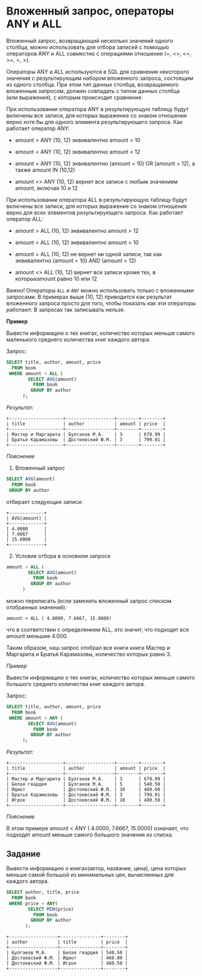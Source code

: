 # Вложенный запрос, операторы ANY и ALL

Вложенный запрос, возвращающий несколько значений одного столбца, можно использовать для отбора записей с помощью операторов ANY и ALL совместно с операциями отношения (=, <>, <=, >=, <, >).

Операторы ANY и ALL используются  в SQL для сравнения некоторого значения с результирующим набором вложенного запроса, состоящим из одного столбца. При этом тип данных столбца, возвращаемого вложенным запросом, должен совпадать с типом данных столбца (или выражения), с которым происходит сравнение.

При использовании оператора ANY в результирующую таблицу будут включены все записи, для которых  выражение со знаком отношения верно хотя бы для одного элемента результирующего запроса. Как работает оператор ANY:

* amount > ANY (10, 12) эквивалентно amount > 10

* amount < ANY (10, 12) эквивалентно amount < 12

* amount = ANY (10, 12) эквивалентно (amount = 10) OR (amount = 12), а также amount IN  (10,12)

* amount <> ANY (10, 12) вернет все записи с любым значением amount, включая 10 и 12

При использовании оператора ALL в результирующую таблицу будут включены все записи, для которых  выражение со знаком отношения верно для всех элементов результирующего запроса. Как работает оператор ALL:

* amount > ALL (10, 12) эквивалентно amount > 12

* amount < ALL (10, 12) эквивалентно amount < 10

* amount = ALL (10, 12) не вернет ни одной записи, так как эквивалентно (amount = 10) AND (amount = 12)

* amount <> ALL (10, 12) вернет все записи кроме тех,  в которыхamount равно 10 или 12

Важно! Операторы ```ALL``` и ```ANY``` можно использовать только с вложенными запросами. В примерах выше (10, 12) приводится как результат вложенного запроса просто для того, чтобы показать как эти операторы работают. В запросах так записывать нельзя.

**Пример**

Вывести информацию о тех книгах, количество которых меньше самого маленького среднего количества книг каждого автора.

Запрос:
```SQL
SELECT title, author, amount, price
  FROM book
 WHERE amount < ALL (
        SELECT AVG(amount)
          FROM book
         GROUP BY author
      );
```
*Результат:*
```
+--------------------+------------------+--------+--------+
| title              | author           | amount | price  |
+--------------------+------------------+--------+--------+
| Мастер и Маргарита | Булгаков М.А.    | 3      | 670.99 |
| Братья Карамазовы  | Достоевский Ф.М. | 3      | 799.01 |
+--------------------+------------------+--------+--------+
```
*Пояснение*

1. Вложенный запрос
```SQL
SELECT AVG(amount) 
  FROM book 
 GROUP BY author
```
отбирает следующие записи:

```
+-------------+
| AVG(amount) |
+-------------+
| 4.0000      |
| 7.6667      |
| 15.0000     |
+-------------+
```
2. Условие отбора в основном запросе
```SQL
amount < ALL (
        SELECT AVG(amount) 
          FROM book 
         GROUP BY author 
      )
```

можно переписать (если заменить вложенный запрос списком отобранных значений):
```
amount < ALL ( 4.0000, 7.6667, 15.0000)
```
что в соответствии с определением ALL, это значит, что подходят все amount меньшие 4.000.

Таким образом, наш запрос отобрал все книги книги Мастер и Маргарита и Братья Карамазовы, количество которых равно 3.

*Пример*

Вывести информацию о тех книгах, количество которых меньше самого большого среднего количества книг каждого автора.

Запрос:
```SQL
SELECT title, author, amount, price
  FROM book
 WHERE amount < ANY (
        SELECT AVG(amount)
          FROM book
         GROUP BY author
      );
```
*Результат:*
```
+--------------------+------------------+--------+--------+
| title              | author           | amount | price  |
+--------------------+------------------+--------+--------+
| Мастер и Маргарита | Булгаков М.А.    | 3      | 670.99 |
| Белая гвардия      | Булгаков М.А.    | 5      | 540.50 |
| Идиот              | Достоевский Ф.М. | 10     | 460.00 |
| Братья Карамазовы  | Достоевский Ф.М. | 3      | 799.01 |
| Игрок              | Достоевский Ф.М. | 10     | 480.50 |
+--------------------+------------------+--------+--------+
```
*Пояснение*

В этом примере amount < ANY ( 4.0000, 7.6667, 15.0000)  означает, что подходят amount меньше самого большого значения из списка.

## Задание

Вывести информацию о книгах(автор, название, цена), цена которых меньше самой большой из минимальных цен, вычисленных для каждого автора.

```SQL
SELECT author, title, price
  FROM book
 WHERE price < ANY(
        SELECT MIN(price)
          FROM book
         GROUP BY author
       );
```
```
+------------------+---------------+--------+
| author           | title         | price  |
+------------------+---------------+--------+
| Булгаков М.А.    | Белая гвардия | 540.50 |
| Достоевский Ф.М. | Идиот         | 460.00 |
| Достоевский Ф.М. | Игрок         | 480.50 |
+------------------+---------------+--------+
```
